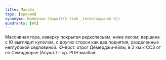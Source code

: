 ```yaml
---
title: Малаба
tags: [ороним]
synonyms: Малбанын-[Хыры]({% link _terms/хыры.md %})
quadrants: [И6]
---
```


Массивная гора, наверху покрытая редколесьем, ниже лесом; вершина с Ю выглядит
куполом, с других сторон как два поднятия, разделенные неглубокой седловиной.
Ю-вост. отрог Демерджи-яйлы, в 2 км к ССЗ от нп Семидворье (Алушт.) – ср. РПН
малбай.
